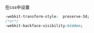 在css中设置

~~~css
-webkit-transform-style:  preserve-3d;
/*or*/
-webkit-backface-visibility:hidden;
~~~

